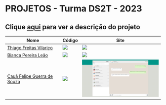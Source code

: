 # PROJETOS - Turma DS2T - 2023

## Clique [aqui](https://github.com/fernandoleonid/one-page-2022) para ver a descrição do projeto

| Nome          | Código                        | Site                              |
| --------------| ------------------------------|-----------------------------------|
| [Thiago Freitas Vilariço](https://github.com/Thiago1223)   | [![](https://skillicons.dev/icons?i=js)](./thiago_freitas_vilari%C3%A7o/) | [<img src="./thiago_freitas_vilariço/img/screenshot.jpg" width="300">](https://fernandoleonid.github.io/whatsApp-senai-1-2023/ds2t/thiago_freitas_vilari%C3%A7o/)|
| [Bianca Pereira Leão](https://github.com/leaobia)   | [![](https://skillicons.dev/icons?i=js)](./bianca_pereira_le%C3%A3o/) | [<img src="./bianca_pereira_leão/img/Capturar.PNG" width="300">](https://fernandoleonid.github.io/whatsApp-senai-1-2023/ds2t/bianca_pereira_le%C3%A3o/)|
| [Cauã Felipe Guerra de Souza](https://github.com/alemao148)   | [![](https://skillicons.dev/icons?i=js)](./caua_felipe_guerra_de_souza/) | [<img src="./caua_felipe_guerra_de_souza/img/print.png" width="300">](https://fernandoleonid.github.io/whatsApp-senai-1-2023/ds2t/caua_felipe_guerra_de_souza/)|